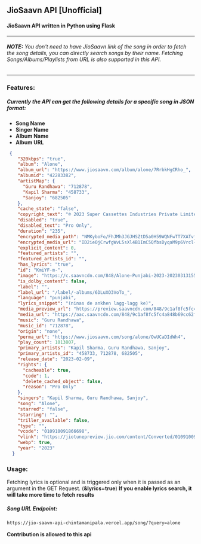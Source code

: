 ## JioSaavn API [Unofficial]
#### JioSaavn API written in Python using Flask  

 ---
###### **NOTE:** You don't need to have JioSaavn link of the song in order to fetch the song details, you can directly search songs by their name. Fetching Songs/Albums/Playlists from URL is also supported in this API.  

 ---

### **Features**:
##### Currently the API can get the following details for a specific song in JSON format:
- **Song Name**
- **Singer Name**
- **Album Name**
- **Album URL**

```json
 {
    "320kbps": "true",
    "album": "Alone",
    "album_url": "https://www.jiosaavn.com/album/alone/7RrbkHgCRho_",
    "albumid": "42283382",
    "artistMap": {
      "Guru Randhawa": "712878",
      "Kapil Sharma": "458733",
      "Sanjoy": "682505"
    },
    "cache_state": "false",
    "copyright_text": "℗ 2023 Super Cassettes Industries Private Limited",
    "disabled": "true",
    "disabled_text": "Pro Only",
    "duration": "235",
    "encrypted_media_path": "NMKyboFo/FhJMh3JGJHSZtD5a0H59WQNFwTT7XATvjL+R1rLExES38VnanDRN1uu",
    "encrypted_media_url": "ID2ieOjCrwfgWvL5sXl4B1ImC5QfbsDyqaM9p6Vrcl+te8eR3VWk5usWGhQ96PCNppxvx/xg1q2NKMrvlU5D0xw7tS9a8Gtq",
    "explicit_content": 0,
    "featured_artists": "",
    "featured_artists_id": "",
    "has_lyrics": "true",
    "id": "KmiYF-m-",
    "image": "https://c.saavncdn.com/848/Alone-Punjabi-2023-20230313155628-500x500.jpg",
    "is_dolby_content": false,
    "label": "",
    "label_url": "/label/-albums/6DLuXO3VoTo_",
    "language": "punjabi",
    "lyrics_snippet": "(ninas de ankhen lagg-lagg ke)",
    "media_preview_url": "https://preview.saavncdn.com/848/9c1af8fc5fc4a848b69cc62fe69c9db0_96_p.mp4",
    "media_url": "https://aac.saavncdn.com/848/9c1af8fc5fc4a848b69cc62fe69c9db0_320.mp4",
    "music": "Guru Randhawa",
    "music_id": "712878",
    "origin": "none",
    "perma_url": "https://www.jiosaavn.com/song/alone/OwUCaDIdWh4",
    "play_count": 1013807,
    "primary_artists": "Kapil Sharma, Guru Randhawa, Sanjoy",
    "primary_artists_id": "458733, 712878, 682505",
    "release_date": "2023-02-09",
    "rights": {
      "cacheable": true,
      "code": 1,
      "delete_cached_object": false,
      "reason": "Pro Only"
    },
    "singers": "Kapil Sharma, Guru Randhawa, Sanjoy",
    "song": "Alone",
    "starred": "false",
    "starring": "",
    "triller_available": false,
    "type": "",
    "vcode": "010910091866698",
    "vlink": "https://jiotunepreview.jio.com/content/Converted/010910091823538.mp3",
    "webp": true,
    "year": "2023"
  }
```

### **Usage**:
Fetching lyrics is optional and is triggered only when it is passed as an argument in the GET Request. (**&lyrics=true**)
**If you enable lyrics search, it will take more time to fetch results**


##### **Song URL Endpoint**:
```sh
https://jio-saavn-api-chintamanipala.vercel.app/song/?query=alone
```


**Contribution is allowed to this api**
